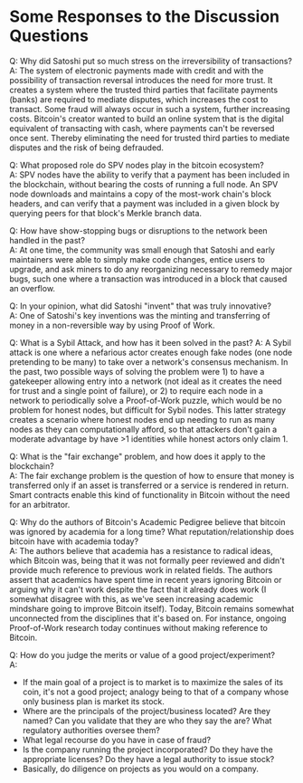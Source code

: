# Some Responses to the Discussion Questions

Q: Why did Satoshi put so much stress on the irreversibility of transactions?  
A: The system of electronic payments made with credit and with the possibility of transaction reversal introduces the need for more trust. It creates a system where the trusted third parties that facilitate payments (banks) are required to mediate disputes, which increases the cost to transact. Some fraud will always occur in such a system, further increasing costs. Bitcoin's creator wanted to build an online system that is the digital equivalent of transacting with cash, where payments can't be reversed once sent. Thereby eliminating the need for trusted third parties to mediate disputes and the risk of being defrauded.

Q: What proposed role do SPV nodes play in the bitcoin ecosystem?  
A: SPV nodes have the ability to verify that a payment has been included in the blockchain, without bearing the costs of running a full node. An SPV node downloads and maintains a copy of the most-work chain's block headers, and can verify that a payment was included in a given block by querying peers for that block's Merkle branch data.

Q: How have show-stopping bugs or disruptions to the network been handled in the past?  
A: At one time, the community was small enough that Satoshi and early maintainers were able to simply make code changes, entice users to upgrade, and ask miners to do any reorganizing necessary to remedy major bugs, such one where a transaction was introduced in a block that caused an overflow.

Q: In your opinion, what did Satoshi "invent" that was truly innovative?  
A: One of Satoshi's key inventions was the minting and transferring of money in a non-reversible way by using Proof of Work.

Q: What is a Sybil Attack, and how has it been solved in the past? 
A: A Sybil attack is one where a nefarious actor creates enough fake nodes (one node pretending to be many) to take over a network's consensus mechanism. In the past, two possible ways of solving the problem were 1) to have a gatekeeper allowing entry into a network (not ideal as it creates the need for trust and a single point of failure), or 2) to require each node in a network to periodically solve a Proof-of-Work puzzle, which would be no problem for honest nodes, but difficult for Sybil nodes. This latter strategy creates a scenario where honest nodes end up needing to run as many nodes as they can computationally afford, so that attackers don't gain a moderate advantage by have >1 identities while honest actors only claim 1.

Q: What is the "fair exchange" problem, and how does it apply to the blockchain?  
A: The fair exchange problem is the question of how to ensure that money is transferred only if an asset is transferred or a service is rendered in return. Smart contracts enable this kind of functionality in Bitcoin without the need for an arbitrator.

Q: Why do the authors of Bitcoin's Academic Pedigree believe that bitcoin was ignored by academia for a long time? What reputation/relationship does bitcoin have with academia today?  
A: The authors believe that academia has a resistance to radical ideas, which Bitcoin was, being that it was not formally peer reviewed and didn't provide much reference to previous work in related fields. The authors assert that academics have spent time in recent years ignoring Bitcoin or arguing why it can't work despite the fact that it already does work (I somewhat disagree with this, as we've seen increasing academic mindshare going to improve Bitcoin itself). Today, Bitcoin remains somewhat unconnected from the disciplines that it's based on. For instance, ongoing Proof-of-Work research today continues without making reference to Bitcoin.

Q: How do you judge the merits or value of a good project/experiment?  
A:  

* If the main goal of a project is to market is to maximize the sales of its coin, it's not a good project; analogy being to that of a company whose only business plan is market its stock.
* Where are the principals of the project/business located? Are they named? Can you validate that they are who they say the are? What regulatory authorities oversee them?
* What legal recourse do you have in case of fraud?
* Is the company running the project incorporated? Do they have the appropriate licenses? Do they have a legal authority to issue stock?
* Basically, do diligence on projects as you would on a company.
